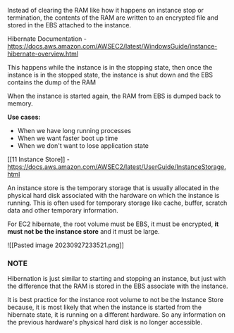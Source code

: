 Instead of clearing the RAM like how it happens on instance stop or termination, the contents of the RAM are written to an encrypted file and stored in the EBS attached to the instance. 

Hibernate Documentation - https://docs.aws.amazon.com/AWSEC2/latest/WindowsGuide/instance-hibernate-overview.html

This happens while the instance is in the stopping state, then once the instance is in the stopped state, the instance is shut down and the EBS contains the dump of the RAM

When the instance is started again, the RAM from EBS is dumped back to memory. 

**Use cases:** 
- When we have long running processes
- When we want faster boot up time
- When we don't want to lose application state

[[11 Instance Store]] -  https://docs.aws.amazon.com/AWSEC2/latest/UserGuide/InstanceStorage.html

An instance store is the temporary storage that is usually allocated in the physical hard disk associated with the hardware on which the instance is running. This is often used for temporary storage like cache, buffer, scratch data and other temporary information. 

For EC2 hibernate, the root volume must be EBS, it must be encrypted, **it must not be the instance store** and it must be large. 

![[Pasted image 20230927233521.png]]

### **NOTE**

Hibernation is just similar to starting and stopping an instance, but just with the difference that the RAM is stored in the EBS associate with the instance. 

It is best practice for the instance root volume to not be the Instance Store because, it is most likely that when the instance is started from the hibernate state, it is running on a different hardware. So any information on the previous hardware's physical hard disk is no longer accessible. 
